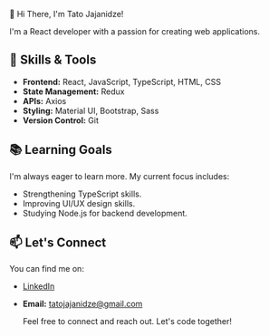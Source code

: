 👋 Hi There, I'm Tato Jajanidze!


I'm a React developer with a passion for creating web applications. 

## 💼 Skills & Tools

- **Frontend:** React, JavaScript, TypeScript, HTML, CSS
- **State Management:** Redux
- **APIs:** Axios
- **Styling:** Material UI, Bootstrap, Sass
- **Version Control:** Git

## 📚 Learning Goals

I'm always eager to learn more. My current focus includes:

- Strengthening TypeScript skills.
- Improving UI/UX design skills.
- Studying Node.js for backend development.

## 📫 Let's Connect

You can find me on:

- [LinkedIn](https://www.linkedin.com/in/tato-jajanidze/)
- **Email:** tatojajanidze@gmail.com

  Feel free to connect and reach out. Let's code together!
